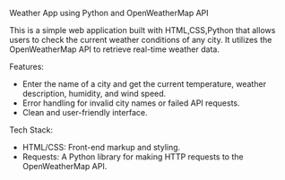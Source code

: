 Weather App using Python and OpenWeatherMap API

This is a simple web application built with HTML,CSS,Python that allows users to check the current weather conditions of any city. It utilizes the OpenWeatherMap API to retrieve real-time weather data.

Features:
- Enter the name of a city and get the current temperature, weather description, humidity, and wind speed.
- Error handling for invalid city names or failed API requests.
- Clean and user-friendly interface.

Tech Stack:
- HTML/CSS: Front-end markup and styling.
- Requests: A Python library for making HTTP requests to the OpenWeatherMap API.
